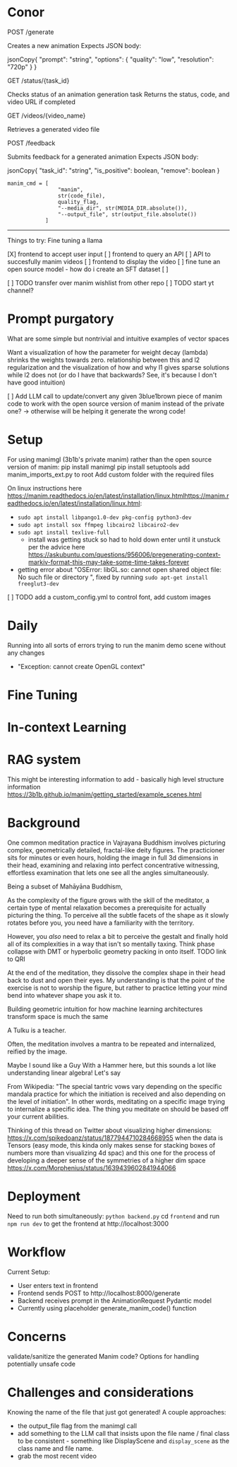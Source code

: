 # Conor
POST /generate

Creates a new animation
Expects JSON body:

jsonCopy{
  "prompt": "string",
  "options": {
    "quality": "low",
    "resolution": "720p"
  }
}

GET /status/{task_id}

Checks status of an animation generation task
Returns the status, code, and video URL if completed


GET /videos/{video_name}

Retrieves a generated video file


POST /feedback

Submits feedback for a generated animation
Expects JSON body:

jsonCopy{
  "task_id": "string",
  "is_positive": boolean,
  "remove": boolean
}

```
manim_cmd = [
                "manim",
                str(code_file),
                quality_flag,
                "--media_dir", str(MEDIA_DIR.absolute()),
                "--output_file", str(output_file.absolute())
            ]
```

--- 

Things to try:
Fine tuning a llama


[X] frontend to accept user input
[ ] frontend to query an API
[ ] API to succesfully manim videos 
[ ] frontend to display the video
[ ] fine tune an open source model - how do i create an SFT dataset
[ ]



[ ] TODO transfer over manim wishlist from other repo
[ ] TODO start yt channel?

# Prompt purgatory
What are some simple but nontrivial and intuitive examples of vector spaces


Want a visualization of how the parameter for weight decay (lambda) shrinks the weights towards zero. relationship between this and l2 regularization and the visualization of how and why l1 gives sparse solutions while l2 does not (or do I have that backwards? See, it's because I don't have good intuition)

[ ] Add LLM call to update/convert any given 3blue1brown piece of manim code to work with the open source version of manim instead of the private one?
-> otherwise will be helping it generate the wrong code!

# Setup
For using manimgl (3b1b's private manim) rather than the open source version of manim:
pip install manimgl
pip install setuptools
add manim_imports_ext.py to root
Add custom folder with the required files

On linux instructions here https://manim.readthedocs.io/en/latest/installation/linux.htmlhttps://manim.readthedocs.io/en/latest/installation/linux.html:
- `sudo apt install libpango1.0-dev pkg-config python3-dev`  
- `sudo apt install sox ffmpeg libcairo2 libcairo2-dev`  
- `sudo apt install texlive-full`  
    - install was getting stuck so had to hold down enter until it unstuck per the advice here https://askubuntu.com/questions/956006/pregenerating-context-markiv-format-this-may-take-some-time-takes-forever
- getting error about "OSError: libGL.so: cannot open shared object file: No such file or directory
", fixed by running `sudo apt-get install freeglut3-dev`  

[ ] TODO add a custom_config.yml to control font, add custom images

# Daily
Running into all sorts of errors trying to run the manim demo scene without any changes 
- "Exception: cannot create OpenGL context"

# Fine Tuning

# In-context Learning

# RAG system
This might be interesting information to add - basically high level structure information https://3b1b.github.io/manim/getting_started/example_scenes.html


# Background
One common meditation practice in Vajrayana Buddhism involves picturing complex, geometrically detailed, fractal-like deity figures. The practicioner sits for minutes or even hours, holding the image in full 3d dimensions in their head, examining and relaxing into perfect concentrative witnessing, effortless examination that lets one see all the angles simultaneously. 

Being a subset of Mahāyāna Buddhism,

As the complexity of the figure grows with the skill of the meditator, a certain type of mental relaxation becomes a prerequisite for actually picturing the thing. To perceive all the subtle facets of the shape as it slowly rotates before you, you need have a familiarity with the territory. 

However, you *also* need to relax a bit to perceive the gestalt and finally hold all of its complexities in a way that isn't so mentally taxing. Think phase collapse with DMT or hyperbolic geometry packing in onto itself. TODO link to QRI

At the end of the meditation, they dissolve the complex shape in their head back to dust and open their eyes. My understanding is that the point of the exercise is not to worship the figure, but rather to practice letting your mind bend into whatever shape you ask it to.

Building geometric intuition for how machine learning architectures transform space is much the same

A Tulku is a teacher. 

Often, the meditation involves a mantra to be repeated and internalized, reified by the image.

Maybe I sound like a Guy With a Hammer here, but this sounds a lot like understanding linear algebra! Let's say  


From Wikipedia: "The special tantric vows vary depending on the specific mandala practice for which the initiation is received and also depending on the level of initiation". In other words, meditating on a specific image trying to internalize a specific idea. The thing you meditate on should be based off your current abilities. 

Thinking of this thread on Twitter about visualizing higher dimensions: https://x.com/spikedoanz/status/1877944710284668955 when the data is Tensors (easy mode, this kinda only makes sense for stacking boxes of numbers more than visualizing 4d spac)
and this one for the process of developing a deeper sense of the symmetries of a higher dim space https://x.com/Morphenius/status/1639439602841944066 

# Deployment
Need to run both simultaneously:
`python backend.py` 
cd `frontend` and run `npm run dev` to get the frontend at http://localhost:3000

# Workflow
Current Setup:
- User enters text in frontend
- Frontend sends POST to http://localhost:8000/generate
- Backend receives prompt in the AnimationRequest Pydantic model
- Currently using placeholder generate_manim_code() function

# Concerns
validate/sanitize the generated Manim code?
Options for handling potentially unsafe code

# Challenges and considerations
Knowing the name of the file that just got generated! A couple approaches:
- the output_file flag from the manimgl call
- add something to the LLM call that insists upon the file name / final class to be consistent - something like DisplayScene and `display_scene` as the class name and file name. 
- grab the most recent video